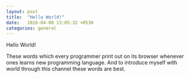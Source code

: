 ```yaml
---
layout: post
title:  "Hello World!"
date:   2016-04-08 13:05:32 +0530
categories: general
---
```

Hello World!

These words which every programmer print out on its browser whenever ones learns new programming language. And to introduce myself with world through this channel these words are best.
